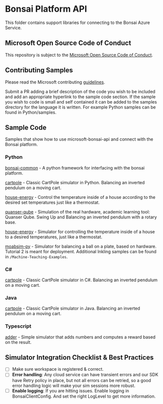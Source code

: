 # Bonsai Platform API

This folder contains support libraries for connecting to the Bonsai Azure Service.

## Microsoft Open Source Code of Conduct

This repository is subject to the [Microsoft Open Source Code of Conduct](https://opensource.microsoft.com/codeofconduct).

## Contributing Samples

Please read the Microsoft contributing [guidelines](CONTRIBUTING.md).

Submit a PR adding a brief description of the code you wish to be included and add an appropriate hyperlink to the sample code section. If the sample you wish to code is small and self contained it can be added to the samples directory for the language it is written. For example Python samples can be found in Python/samples.

## Sample Code

Samples that show how to use microsoft-bonsai-api and connect with the Bonsai platform.

### Python

[bonsai-common](https://github.com/microsoft/bonsai-common) - A python framework for interfacing with the bonsai platform.

[cartpole](https://github.com/microsoft/microsoft-bonsai-api/tree/main/Python/samples/cartpole) - Classic CartPole simulator in Python. Balancing an inverted pendulum on a moving cart.

[house-energy](https://github.com/microsoft/microsoft-bonsai-api/tree/main/Python/samples/house-energy) - Control the temperature inside of a house according to the desired set temperatures just like a thermostat.

[quanser-qube](https://github.com/microsoft/microsoft-bonsai-api/tree/main/Python/samples/quanser-qube) - Simulation of the real hardware, academic learning tool: Quanser Qube. Swing Up and Balancing an inverted pendulum with a rotary base.

[house-energy](https://github.com/microsoft/microsoft-bonsai-api/tree/main/Python/samples/house-energy) - Simulator for controlling the temperature inside of a house to a desired temperatures, just like a thermostat.

[moabsim-py](https://github.com/microsoft/microsoft-bonsai-api/tree/main/Python/samples/moabsim-py) - Simulator for balancing a ball on a plate, based on hardware. Tutorial 2 is meant for deployment. Additional Inkling samples can be found in `/Machine-Teaching-Examples`.

### C#

[cartpole](https://github.com/microsoft/microsoft-bonsai-api/tree/main/CSharp/samples/Microsoft.Bonsai.Api.Samples.Cartpole) - Classic CartPole simulator in C#. Balancing an inverted pendulum on a moving cart.

### Java

[cartpole](https://github.com/microsoft/cartpole-java) - Classic CartPole simulator in Java. Balancing an inverted pendulum on a moving cart.

### Typescript

[adder](https://github.com/microsoft/microsoft-bonsai-api/tree/main/Typescript/samples/adder) - Simple simulator that adds numbers and computes a reward based on the result.

## Simulator Integration Checklist & Best Practices
- [ ] Make sure workspace is registered & correct.
- [ ] **Error handling**: Any cloud service can have transient errors and our SDK have Retry policy in place, but not all errors can be retried, so a good error handling logic will make your sim sessions more robust.
- [ ] **Enable logging**: If you are hitting issues. Enable logging in BonsaiClientConfig. And set the right LogLevel to get more information.
